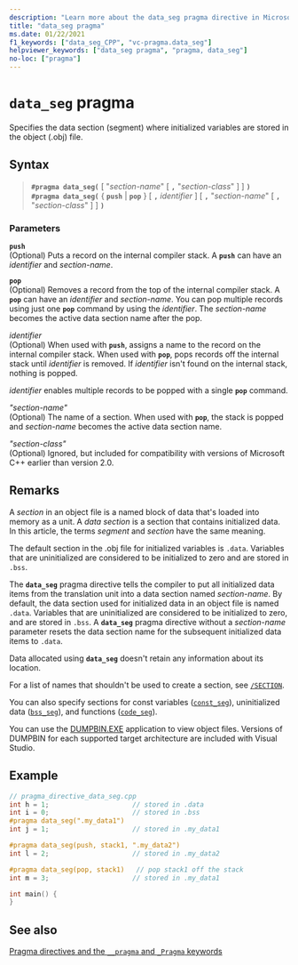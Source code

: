 ```yaml
---
description: "Learn more about the data_seg pragma directive in Microsoft C/C++"
title: "data_seg pragma"
ms.date: 01/22/2021
f1_keywords: ["data_seg_CPP", "vc-pragma.data_seg"]
helpviewer_keywords: ["data_seg pragma", "pragma, data_seg"]
no-loc: ["pragma"]
---
```

# `data_seg` pragma

Specifies the data section (segment) where initialized variables are stored in the object (.obj) file.

## Syntax

> **`#pragma data_seg(`** [ "*section-name*" [ **`,`** "*section-class*" ] ] **`)`**\
> **`#pragma data_seg(`** { **`push`** | **`pop`** } [ **`,`** *identifier* ] [ **`,`** "*section-name*" [ **`,`** "*section-class*" ] ] **`)`**

### Parameters

**`push`**\
(Optional) Puts a record on the internal compiler stack. A **`push`** can have an *identifier* and *section-name*.

**`pop`**\
(Optional) Removes a record from the top of the internal compiler stack. A **`pop`** can have an *identifier* and *section-name*. You can pop multiple records using just one **`pop`** command by using the *identifier*. The *section-name* becomes the active data section name after the pop.

*identifier*\
(Optional) When used with **`push`**, assigns a name to the record on the internal compiler stack. When used with **`pop`**, pops records off the internal stack until *identifier* is removed. If *identifier* isn't found on the internal stack, nothing is popped.

*identifier* enables multiple records to be popped with a single **`pop`** command.

*"section-name"*\
(Optional) The name of a section. When used with **`pop`**, the stack is popped and *section-name* becomes the active data section name.

*"section-class"*\
(Optional) Ignored, but included for compatibility with versions of Microsoft C++ earlier than version 2.0.

## Remarks

A *section* in an object file is a named block of data that's loaded into memory as a unit. A *data section* is a section that contains initialized data. In this article, the terms *segment* and *section* have the same meaning.

The default section in the .obj file for initialized variables is `.data`. Variables that are uninitialized are considered to be initialized to zero and are stored in `.bss`.

The **`data_seg`** pragma directive tells the compiler to put all initialized data items from the translation unit into a data section named *section-name*. By default, the data section used for initialized data in an object file is named `.data`. Variables that are uninitialized are considered to be initialized to zero, and are stored in `.bss`. A **`data_seg`** pragma directive without a *section-name* parameter resets the data section name for the subsequent initialized data items to `.data`.

Data allocated using **`data_seg`** doesn't retain any information about its location.

For a list of names that shouldn't be used to create a section, see [`/SECTION`](../build/reference/section-specify-section-attributes.md).

You can also specify sections for const variables ([`const_seg`](../preprocessor/const-seg.md)), uninitialized data ([`bss_seg`](../preprocessor/bss-seg.md)), and functions ([`code_seg`](../preprocessor/code-seg.md)).

You can use the [DUMPBIN.EXE](../build/reference/dumpbin-command-line.md) application to view object files. Versions of DUMPBIN for each supported target architecture are included with Visual Studio.

## Example

```cpp
// pragma_directive_data_seg.cpp
int h = 1;                     // stored in .data
int i = 0;                     // stored in .bss
#pragma data_seg(".my_data1")
int j = 1;                     // stored in .my_data1

#pragma data_seg(push, stack1, ".my_data2")
int l = 2;                     // stored in .my_data2

#pragma data_seg(pop, stack1)   // pop stack1 off the stack
int m = 3;                     // stored in .my_data1

int main() {
}
```

## See also

[Pragma directives and the `__pragma` and `_Pragma` keywords](./pragma-directives-and-the-pragma-keyword.md)
